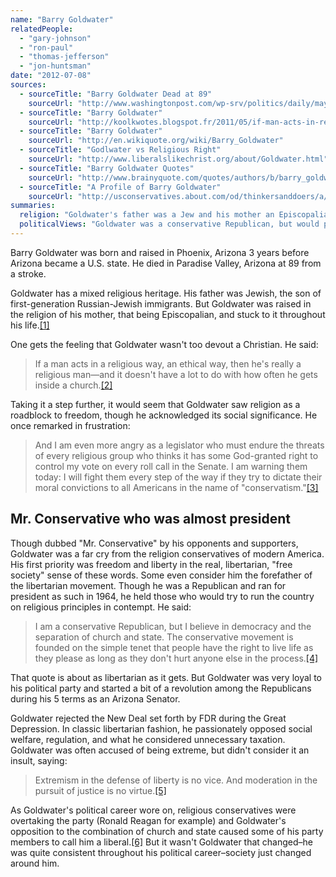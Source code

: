 ```yaml
---
name: "Barry Goldwater"
relatedPeople:
  - "gary-johnson"
  - "ron-paul"
  - "thomas-jefferson"
  - "jon-huntsman"
date: "2012-07-08"
sources:
  - sourceTitle: "Barry Goldwater Dead at 89"
    sourceUrl: "http://www.washingtonpost.com/wp-srv/politics/daily/may98/goldwater30.htm"
  - sourceTitle: "Barry Goldwater"
    sourceUrl: "http://koolkwotes.blogspot.fr/2011/05/if-man-acts-in-religious-way-ethical.html"
  - sourceTitle: "Barry Goldwater"
    sourceUrl: "http://en.wikiquote.org/wiki/Barry_Goldwater"
  - sourceTitle: "Godlwater vs Religious Right"
    sourceUrl: "http://www.liberalslikechrist.org/about/Goldwater.html"
  - sourceTitle: "Barry Goldwater Quotes"
    sourceUrl: "http://www.brainyquote.com/quotes/authors/b/barry_goldwater.html"
  - sourceTitle: "A Profile of Barry Goldwater"
    sourceUrl: "http://usconservatives.about.com/od/thinkersanddoers/a/Goldwater.htm"
summaries:
  religion: "Goldwater's father was a Jew and his mother an Episcopalian. He identified with Episcopalian throughout his life but was staunchly against religion in politics and seems to have thought that religion generally infringed upon freedom."
  politicalViews: "Goldwater was a conservative Republican, but would probably be called a libertarian today."
---
```


Barry Goldwater was born and raised in Phoenix, Arizona 3 years before Arizona became a U.S. state. He died in Paradise Valley, Arizona at 89 from a stroke.

Goldwater has a mixed religious heritage. His father was Jewish, the son of first-generation Russian-Jewish immigrants. But Goldwater was raised in the religion of his mother, that being Episcopalian, and stuck to it throughout his life.<a class="source-citation" href="#http%3A%2F%2Fwww.washingtonpost.com%2Fwp-srv%2Fpolitics%2Fdaily%2Fmay98%2Fgoldwater30.htm" title="Barry Goldwater Dead at 89">[1]</a>

One gets the feeling that Goldwater wasn't too devout a Christian. He said:

>If a man acts in a religious way, an ethical way, then he's really a religious man—and it doesn't have a lot to do with how often he gets inside a church.<a class="source-citation" href="#http%3A%2F%2Fkoolkwotes.blogspot.fr%2F2011%2F05%2Fif-man-acts-in-religious-way-ethical.html" title="Barry Goldwater">[2]</a>

Taking it a step further, it would seem that Goldwater saw religion as a roadblock to freedom, though he acknowledged its social significance. He once remarked in frustration:

>And I am even more angry as a legislator who must endure the threats of every religious group who thinks it has some God-granted right to control my vote on every roll call in the Senate. I am warning them today: I will fight them every step of the way if they try to dictate their moral convictions to all Americans in the name of "conservatism."<a class="source-citation" href="#http%3A%2F%2Fen.wikiquote.org%2Fwiki%2FBarry_Goldwater" title="Barry Goldwater">[3]</a>

## Mr. Conservative who was almost president

Though dubbed "Mr. Conservative" by his opponents and supporters, Goldwater was a far cry from the religion conservatives of modern America. His first priority was freedom and liberty in the real, libertarian, "free society" sense of these words. Some even consider him the forefather of the libertarian movement. Though he was a Republican and ran for president as such in 1964, he held those who would try to run the country on religious principles in contempt. He said:

>I am a conservative Republican, but I believe in democracy and the separation of church and state. The conservative movement is founded on the simple tenet that people have the right to live life as they please as long as they don't hurt anyone else in the process.<a class="source-citation" href="#http%3A%2F%2Fwww.liberalslikechrist.org%2Fabout%2FGoldwater.html" title="Godlwater vs Religious Right">[4]</a>

That quote is about as libertarian as it gets. But Goldwater was very loyal to his political party and started a bit of a revolution among the Republicans during his 5 terms as an Arizona Senator.

Goldwater rejected the New Deal set forth by FDR during the Great Depression. In classic libertarian fashion, he passionately opposed social welfare, regulation, and what he considered unnecessary taxation. Goldwater was often accused of being extreme, but didn't consider it an insult, saying:

>Extremism in the defense of liberty is no vice. And moderation in the pursuit of justice is no virtue.<a class="source-citation" href="#http%3A%2F%2Fwww.brainyquote.com%2Fquotes%2Fauthors%2Fb%2Fbarry_goldwater.html" title="Barry Goldwater Quotes">[5]</a>

As Goldwater's political career wore on, religious conservatives were overtaking the party (Ronald Reagan for example) and Goldwater's opposition to the combination of church and state caused some of his party members to call him a liberal.<a class="source-citation" href="#http%3A%2F%2Fusconservatives.about.com%2Fod%2Fthinkersanddoers%2Fa%2FGoldwater.htm" title="A Profile of Barry Goldwater">[6]</a> But it wasn't Goldwater that changed–he was quite consistent throughout his political career–society just changed around him.
